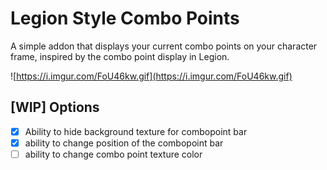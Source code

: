 # Legion Style Combo Points

A simple addon that displays your current combo points on your character frame, inspired by the combo point display in Legion.

![https://i.imgur.com/FoU46kw.gif](https://i.imgur.com/FoU46kw.gif)

## [WIP] Options

- [x] Ability to hide background texture for combopoint bar
- [x] ability to change position of the combopoint bar
- [ ] ability to change combo point texture color